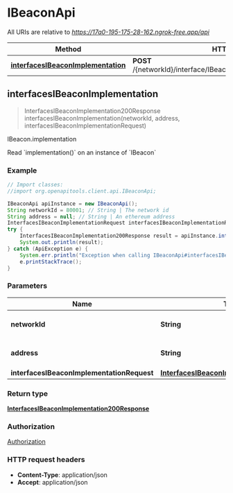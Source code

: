 # IBeaconApi

All URIs are relative to *https://17a0-195-175-28-162.ngrok-free.app/api*

Method | HTTP request | Description
------------- | ------------- | -------------
[**interfacesIBeaconImplementation**](IBeaconApi.md#interfacesIBeaconImplementation) | **POST** /{networkId}/interface/IBeacon/read/{address}/implementation | IBeacon.implementation



## interfacesIBeaconImplementation

> InterfacesIBeaconImplementation200Response interfacesIBeaconImplementation(networkId, address, interfacesIBeaconImplementationRequest)

IBeacon.implementation

Read &#x60;implementation()&#x60; on an instance of &#x60;IBeacon&#x60;

### Example

```java
// Import classes:
//import org.openapitools.client.api.IBeaconApi;

IBeaconApi apiInstance = new IBeaconApi();
String networkId = 80001; // String | The network id
String address = null; // String | An ethereum address
InterfacesIBeaconImplementationRequest interfacesIBeaconImplementationRequest = new InterfacesIBeaconImplementationRequest(); // InterfacesIBeaconImplementationRequest | 
try {
    InterfacesIBeaconImplementation200Response result = apiInstance.interfacesIBeaconImplementation(networkId, address, interfacesIBeaconImplementationRequest);
    System.out.println(result);
} catch (ApiException e) {
    System.err.println("Exception when calling IBeaconApi#interfacesIBeaconImplementation");
    e.printStackTrace();
}
```

### Parameters


Name | Type | Description  | Notes
------------- | ------------- | ------------- | -------------
 **networkId** | **String**| The network id | [default to 80001]
 **address** | **String**| An ethereum address | [default to null]
 **interfacesIBeaconImplementationRequest** | [**InterfacesIBeaconImplementationRequest**](InterfacesIBeaconImplementationRequest.md)|  |

### Return type

[**InterfacesIBeaconImplementation200Response**](InterfacesIBeaconImplementation200Response.md)

### Authorization

[Authorization](../README.md#Authorization)

### HTTP request headers

- **Content-Type**: application/json
- **Accept**: application/json


